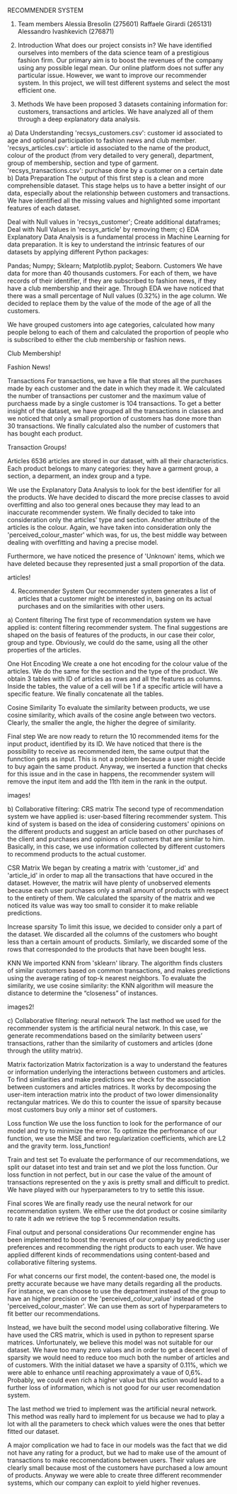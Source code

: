 RECOMMENDER SYSTEM
1) Team members
Alessia Bresolin (275601)
Raffaele Girardi (265131)
Alessandro Ivashkevich (276871)
2) Introduction
What does our project consists in? We have identified ourselves into members of the data science team of a prestigious fashion firm. Our primary aim is to boost the revenues of the company using any possible legal mean. Our online platform does not suffer any particular issue. However, we want to improve our recommender system. In this project, we will test different systems and select the most efficient one.

3) Methods
We have been proposed 3 datasets containing information for: customers, transactions and articles. We have analyzed all of them through a deep explanatory data analysis.

a) Data Understanding
'recsys_customers.csv': customer id associated to age and optional participation to fashion news and club member.
'recsys_articles.csv': article id associated to the name of the product, colour of the product (from very detailed to very general), department, group of membership, section and type of garment.
'recsys_transactions.csv': purchase done by a customer on a certain date
b) Data Preparation
The output of this first step is a clean and more comprehensible dataset. This stage helps us to have a better insight of our data, especially about the relationship between customers and transactions. We have identified all the missing values and highlighted some important features of each dataset.

Deal with Null values in 'recsys_customer';
Create additional dataframes;
Deal with Null Values in 'recsys_article' by removing them;
c) EDA
Explanatory Data Analysis is a fundamental process in Machine Learning for data preparation. It is key to understand the intrinsic features of our datasets by applying different Python packages:

Pandas;
Numpy;
Sklearn;
Matplotlib.pyplot;
Seaborn.
Customers
We have data for more than 40 thousands customers. For each of them, we have records of their identifier, if they are subscribed to fashion news, if they have a club membership and their age. Through EDA we have noticed that there was a small percentage of Null values (0.32%) in the age column. We decided to replace them by the value of the mode of the age of all the customers.

We have grouped customers into age categories, calculated how many people belong to each of them and calculated the proportion of people who is subscribed to either the club membership or fashion news.

Club Membership!

Fashion News!

Transactions
For transactions, we have a file that stores all the purchases made by each customer and the date in which they made it. We calculated the number of transactions per customer and the maximum value of purchaess made by a single customer is 104 transactions. To get a better insight of the dataset, we have grouped all the transactions in classes and we noticed that only a small proportion of customers has done more than 30 transactions. We finally calculated also the number of customers that has bought each product.

Transaction Groups!

Articles
6536 articles are stored in our dataset, with all their characteristics. Each product belongs to many categories: they have a garment group, a section, a deparment, an index group and a type.

We use the Explanatory Data Analysis to look for the best identifier for all the products. We have decided to discard the more precise classes to avoid overfitting and also too general ones because they may lead to an inaccurate recommender system. We finally decided to take into consideration only the articles' type and section. Another attribute of the articles is the colour. Again, we have taken into consideration only the 'perceived_colour_master' which was, for us, the best middle way between dealing with overfitting and having a precise model.

Furthermore, we have noticed the presence of 'Unknown' items, which we have deleted because they represented just a small proportion of the data.

articles!

4) Recommender System
Our recommender system generates a list of articles that a customer might be interested in, basing on its actual purchases and on the similarities with other users.

a) Content filtering
The first type of recommendation system we have applied is: content filtering recommender system. The final suggestions are shaped on the basis of features of the products, in our case their color, group and type. Obviously, we could do the same, using all the other properties of the articles.

One Hot Encoding
We create a one hot encoding for the colour value of the articles. We do the same for the section and the type of the product. We obtain 3 tables with ID of articles as rows and all the features as columns. Inside the tables, the value of a cell will be 1 if a specific article will have a specific feature. We finally concatenate all the tables.

Cosine Similarity
To evaluate the similarity between products, we use cosine similarity, which avails of the cosine angle between two vectors. Clearly, the smaller the angle, the higher the degree of similarity.

Final step
We are now ready to return the 10 recommended items for the input product, identified by its ID. We have noticed that there is the possibility to receive as recommended item, the same output that the funnction gets as input. This is not a problem because a user might decide to buy again the same product. Anyway, we inserted a function that checks for this issue and in the case in happens, the recommender system will remove the input item and add the 11th item in the rank in the output.

images!

b) Collaborative filtering: CRS matrix
The second type of recommendation system we have applied is: user-based filtering recommender system. This kind of system is based on the idea of considering customers' opinions on the different products and suggest an article based on other purchases of the client and purchases and opinions of customers that are similar to him. Basically, in this case, we use information collected by different customers to recommend products to the actual customer.

CSR Matrix
We began by creating a matrix with 'customer_id' and 'article_id' in order to map all the transactions that have occured in the dataset. However, the matrix will have plenty of unobserved elements because each user purchases only a small amount of products with respect to the entirety of them. We calculated the sparsity of the matrix and we noticed its value was way too small to consider it to make reliable predictions.

Increase sparsity
To limit this issue, we decided to consider only a part of the dataset. We discarded all the columns of the customers who bought less than a certain amount of products. Similarly, we discarded some of the rows that corresponded to the products that have been bought less.

KNN
We imported KNN from 'sklearn' library. The algorithm finds clusters of similar customers based on common transactions, and makes predictions using the average rating of top-k nearest neighbors. To evaluate the similarity, we use cosine similarity: the KNN algorithm will measure the distance to determine the “closeness” of instances.

images2!

c) Collaborative filtering: neural network
The last method we used for the recommender system is the artificial neural network. In this case, we generate recommendations based on the similarity between users’ transactions, rather than the similarity of customers and articles (done through the utility matrix).

Matrix factorization
Matrix factorization is a way to understand the features or information underlying the interactions between customers and articles. To find similarities and make predictions we check for the association between customers and articles matrices.
It works by decomposing the user-item interaction matrix into the product of two lower dimensionality rectangular matrices. We do this to counter the issue of sparsity because most customers buy only a minor set of customers.

Loss function
We use the loss function to look for the performance of our model and try to minimize the error. To optimize the perfromance of our function, we use the MSE and two regularization coefficients, which are L2 and the gravity term.
loss_function!

Train and test set To evaluate the performance of our recommendations, we split our dataset into test and train set and we plot the loss function. Our loss function in not perfect, but in our case the value of the amount of transactions represented on the y axis is pretty small and difficult to predict. We have played with our hyperparameters to try to settle this issue.

Final scores We are finally ready use the neural network for our recommendation system. We either use the dot product or cosine similarity to rate it adn we retrieve the top 5 recommendation results.

Final output and personal considerations
Our recommender engine has been implemented to boost the revenues of our company by predicting user preferences and recommending the right products to each user. We have applied different kinds of recommendations using content-based and collaborative filtering systems.

For what concerns our first model, the content-based one, the model is pretty accurate because we have many details regarding all the products. For instance, we can choose to use the department instead of the group to have an higher precision or the 'perceived_colour_value' instead of the 'perceived_colour_master'. We can use them as sort of hyperparameters to fit better our recommendations.

Instead, we have built the second model using collaborative filtering. We have used the CRS matrix, which is used in python to represent sparse matrices. Unfortunately, we believe this model was not suitable for our dataset. We have too many zero values and in order to get a decent level of sparsity we would need to reduce too much both the number of articles and of customers. With the initial dataset we have a sparsity of 0.11%, which we were able to enhance until reaching approximately a vaue of 0,6%. Probably, we could even rich a higher value but this action would lead to a further loss of information, which is not good for our user recomendation system.

The last method we tried to implement was the artificial neural network. This method was really hard to implement for us because we had to play a lot with all the parameters to check which values were the ones that better fitted our dataset.

A major complication we had to face in our models was the fact that we did not have any rating for a product, but we had to make use of the amount of transactions to make reccomendations between users. Their values are clearly small because most of the customers have purchased a low amount of products. Anyway we were able to create three different recommender systems, which our company can exploit to yield higher revenues.
